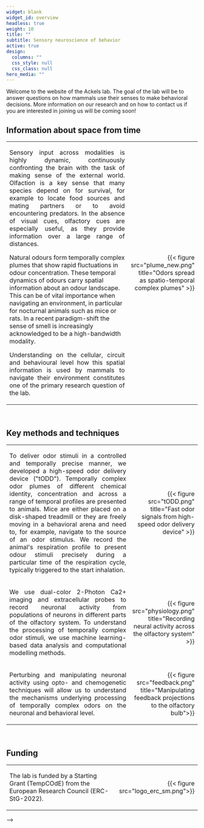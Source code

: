 ```yaml
---
widget: blank
widget_id: overview
headless: true
weight: 10
title: ""
subtitle: Sensory neuroscience of behavior
active: true
design:
  columns: ""
  css_style: null
  css_class: null
hero_media: ""
---
```



<!-- <h1 style="text-align: center;">Sensory neuroscience of behaviour lab</h1> -->
<!-- <br> -->

Welcome to the website of the Ackels lab. The goal of the lab will be to answer questions on how mammals use their senses to make behavioral decisions. More information on our research and on how to contact us if you are interested in joining us will be coming soon!  

<!-- <br>
<!-- Info from space section -->
<h2 style="text-align: left;">Information about space from time</h2>

<table style='width: 100%' border='0'>
<tr>
 <td>

<p style='text-align: justify;'>
Sensory input across modalities is highly dynamic, continuously confronting the brain with the task of making sense of the external world. Olfaction is a key sense that many species depend on for survival, for example to locate food sources and mating partners or to avoid encountering predators. In the absence of visual cues, olfactory cues are especially useful, as they provide information over a large range of distances. 
<p>
Natural odours form temporally complex plumes that show rapid fluctuations in odour concentration. These temporal dynamics of odours carry spatial information about an odour landscape. This can be of vital importance when navigating an environment, in particular for nocturnal animals such as mice or rats. In a recent paradigm-shift the sense of smell is increasingly acknowledged to be a high-bandwidth modality.  
</p>
<p style='text-align: justify;'> 
Understanding on the cellular, circuit and behavioural level how this spatial information is used by mammals to navigate their environment constitutes one of the primary research question of the lab.
</p>

</td>
<td style='width:25%;'>
<p style="text-align: right">
{{< figure src="plume_new.png"  title="Odors spread as spatio-temporal complex plumes" >}}
</p>
</td>
</tr>
</table>
<br>

<!-- Methods section  -->
<h2 style="text-align: left;">Key methods and techniques</h2>

<table style='width: 100%' border='0'>
<tr>
 <td>

<p style='text-align: justify;'>
To deliver odor stimuli in a controlled and temporally precise manner, we developed a high-speed odor delivery device ("tODD"). Temporally complex odor plumes of different chemical identity, concentration and across a range of temporal profiles are presented to animals. Mice are either placed on a disk-shaped treadmill or they are freely moving in a behavioral arena and need to, for example, navigate to the source of an odor stimulus.  
We record the animal's respiration profile to present odour stimuli precisely during a particular time of the respiration cycle, typically triggered to the start inhalation.

<td style='width:25%;'>
<p style="text-align: right">
{{< figure src="tODD.png"  title="Fast odor signals from high-speed odor delivery device" >}}
</p>
</td>
</tr>

<tr>
<td>  
<p style='text-align: justify;'>
We use dual-color 2-Photon Ca2+ imaging and extracellular probes to record neuronal activity from populations of neurons in different parts of the olfactory system. To understand the processing of temporally complex odor stimuli, we use machine learning-based data analysis and computational modelling methods.  

<td style='width:25%;'>
<p style="text-align: right">
{{< figure src="physiology.png"  title="Recording neural activity across the olfactory system" >}}
</p>
</td>
</tr>

<tr>
<td>  
<p style='text-align: justify;'>
Perturbing and manipulating neuronal activity using opto- and chemogenetic techniques will allow us to understand the mechanisms underlying processing of temporally complex odors on the neuronal and behavioral level.
</p>
</td>
<td style='width:25%;'>
<p style="text-align: right">
{{< figure src="feedback.png"  title="Manipulating feedback projections to the olfactory bulb">}}
</p>
</td>
</tr>
</table>
<br>

<!-- Funding section -->
<h2 style="text-align: left;">Funding</h2>

<table style='width: 100%' border='0'>
<tr>
 <td>

The lab is funded by a Starting Grant (TempCOdE) from the European Research Council (ERC-StG-2022).
</td>
<td style='width:25%;'>
<p style="text-align: right">
{{< figure src="logo_erc_sm.png">}}
</p>
</td>
</tr>
</table> -->
